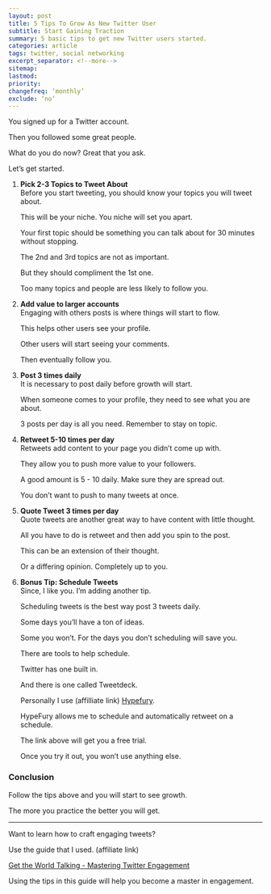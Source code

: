 ```yaml
---
layout: post
title: 5 Tips To Grow As New Twitter User
subtitle: Start Gaining Traction
summary: 5 basic tips to get new Twitter users started.
categories: article
tags: twitter, social networking
excerpt_separator: <!--more-->
sitemap:
lastmod:
priority:
changefreq: ‘monthly’
exclude: ‘no’
---
```

<p>You signed up for a Twitter account.</p>
<p>Then you followed some great people.</p>
<p>What do you do now? Great that you ask.</p>
<p>Let’s get started.</p>
<ol>
<li>
<p><strong>Pick 2-3 Topics to Tweet About</strong><br>
Before you start tweeting, you should know your topics you will tweet about.</p>
<p>This will be your niche. You niche will set you apart.</p>
<p>Your first topic should be something you can talk about for 30 minutes without stopping.</p>
<p>The 2nd and 3rd topics are not as important.</p>
<p>But they should compliment the 1st one.</p>
<p>Too many topics and people are less likely to follow you.</p>
</li>
<li>
<p><strong>Add value to larger accounts</strong><br>
Engaging with others posts is where things will start to flow.</p>
<p>This helps other users see your profile.</p>
<p>Other users will start seeing your comments.</p>
<p>Then eventually follow you.</p>
</li>
<li>
<p><strong>Post 3 times daily</strong><br>
It is necessary to post daily before growth will start.</p>
<p>When someone comes to your profile, they need to see what you are about.</p>
<p>3 posts per day is all you need. Remember to stay on topic.</p>
</li>
<li>
<p><strong>Retweet 5-10 times per day</strong><br>
Retweets add content to your page you didn’t come up with.</p>
<p>They allow you to push more value to your followers.</p>
<p>A good amount is 5 - 10 daily. Make sure they are spread out.</p>
<p>You don’t want to push to many tweets at once.</p>
</li>
<li>
<p><strong>Quote Tweet 3 times per day</strong><br>
Quote tweets are another great way to have content with little thought.</p>
<p>All you have to do is retweet and then add you spin to the post.</p>
<p>This can be an extension of their thought.</p>
<p>Or a differing opinion. Completely up to you.</p>
</li>
<li>
<p><strong>Bonus Tip: Schedule Tweets</strong><br>
Since, I like you. I’m adding another tip.</p>
<p>Scheduling tweets is the best way post 3 tweets daily.</p>
<p>Some days you’ll have a ton of ideas.</p>
<p>Some you won’t. For the days you don’t scheduling will save you.</p>
<p>There are tools to help schedule.</p>
<p>Twitter has one built in.</p>
<p>And there is one called Tweetdeck.</p>
<p>Personally I use (affilliate link) <a href="https://hypefury.com/?via=chadaunderwood">Hypefury</a>.</p>
<p>HypeFury allows me to schedule and automatically retweet on a schedule.</p>
<p>The link above will get you a free trial.</p>
<p>Once you try it out, you won’t use anything else.</p>
</li>
</ol>
<h3 id="conclusion">Conclusion</h3>
<p>Follow the tips above and you will start to see growth.</p>
<p>The more you practice the better you will get.</p>
<hr>
<p>Want to learn how to craft engaging tweets?</p>
<p>Use the guide that I used. (affiliate link)</p>
<p><a href="https://bit.ly/2PSFLo8">Get the World Talking - Mastering Twitter Engagement</a></p>
<p>Using the tips in this guide will help you become a master in engagement.</p>

